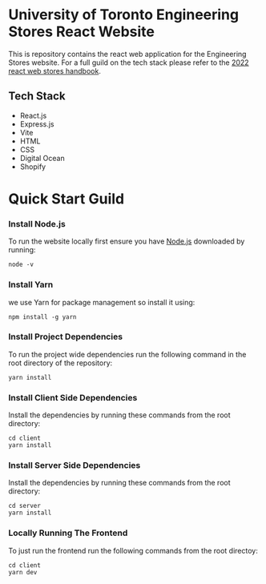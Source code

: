 # University of Toronto Engineering Stores React Website
This is repository contains the react web application for the Engineering Stores website. For a full guild on the tech stack please refer to the [2022 react web stores handbook](https://docs.google.com/document/d/e/2PACX-1vQ8exQgkFiQJSUaVKl6TAo1B6AWj3MqXNRW5lSM3QZcPWXvIJuodO-asDeaMMxUWofUaCSMJpxat5ww/pub).

## Tech Stack
* React.js
* Express.js
* Vite
* HTML
* CSS
* Digital Ocean
* Shopify

# Quick Start Guild

### Install Node.js
To run the website locally first ensure you have [Node.js](https://nodejs.org/en/download/) downloaded by running: 
```
node -v
```

### Install Yarn
we use Yarn for package management so install it using:
```
npm install -g yarn
```

### Install Project Dependencies 
To run the project wide dependencies run the following command in the root directory of the repository:
```
yarn install
```

### Install Client Side Dependencies
Install the dependencies by running these commands from the root directory:
```
cd client
yarn install
```

### Install Server Side Dependencies
Install the dependencies by running these commands from the root directory:
```
cd server
yarn install
```

### Locally Running The Frontend
To just run the frontend run the following commands from the root directoy:
```
cd client
yarn dev
```
